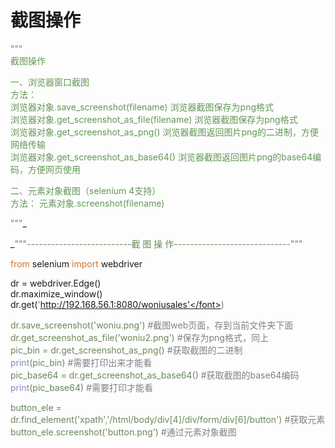 # 截图操作

<font style="color:#629755;">"""  
截图操作  
  
一、浏览器窗口截图  
方法：  
浏览器对象.save_screenshot(filename)              浏览器截图保存为png格式  
浏览器对象.get_screenshot_as_file(filename)       浏览器截图保存为png格式  
浏览器对象.get_screenshot_as_png()                浏览器截图返回图片png的二进制，方便网络传输  
浏览器对象.get_screenshot_as_base64()             浏览器截图返回图片png的base64编码，方便网页使用  
  
二、元素对象截图（selenium 4支持）  
方法： 元素对象.screenshot(filename)  
  
"""</font>_<font style="color:#629755;">  
  
  
</font>_<font style="color:#6a8759;">"""--------------------------截   图   操   作-----------------------------"""  
  
</font><font style="color:#cc7832;">from </font>selenium <font style="color:#cc7832;">import </font>webdriver  
  
dr = webdriver.Edge()  
dr.maximize_window()  
dr.get(<font style="color:#6a8759;">'http://192.168.56.1:8080/woniusales'</font>)  
  
dr.save_screenshot(<font style="color:#6a8759;">'woniu.png'</font>)            <font style="color:#808080;">#截图web页面，存到当前文件夹下面  
</font>dr.get_screenshot_as_file(<font style="color:#6a8759;">'woniu2.png'</font>)    <font style="color:#808080;">#保存为png格式，同上  
</font>pic_bin = dr.get_screenshot_as_png()       <font style="color:#808080;">#获取截图的二进制  
</font><font style="color:#8888c6;">print</font>(pic_bin)                             <font style="color:#808080;">#需要打印出来才能看  
</font>pic_base64 = dr.get_screenshot_as_base64() <font style="color:#808080;">#获取截图的base64编码  
</font><font style="color:#8888c6;">print</font>(pic_base64)                          <font style="color:#808080;">#需要打印才能看  
  
</font>button_ele = dr.find_element(<font style="color:#6a8759;">'xpath'</font><font style="color:#cc7832;">,</font><font style="color:#6a8759;">'/html/body/div[4]/div/form/div[6]/button'</font>) <font style="color:#808080;">#获取元素  
</font>button_ele.screenshot(<font style="color:#6a8759;">'button.png'</font>)  <font style="color:#808080;">#通过元素对象截图</font>

